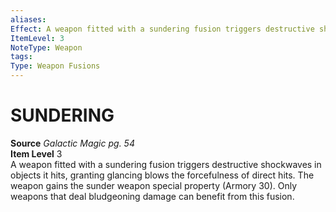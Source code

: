 ```yaml
---
aliases: 
Effect: A weapon fitted with a sundering fusion triggers destructive shockwaves in objects it hits, granting glancing blows the forcefulness of direct hits. The weapon gains the sunder weapon special property (Armory 30). Only weapons that deal bludgeoning damage can benefit from this fusion.
ItemLevel: 3
NoteType: Weapon
tags: 
Type: Weapon Fusions
---
```

# SUNDERING
**Source** _Galactic Magic pg. 54_  
**Item Level** 3  
A weapon fitted with a sundering fusion triggers destructive shockwaves in objects it hits, granting glancing blows the forcefulness of direct hits. The weapon gains the sunder weapon special property (Armory 30). Only weapons that deal bludgeoning damage can benefit from this fusion.